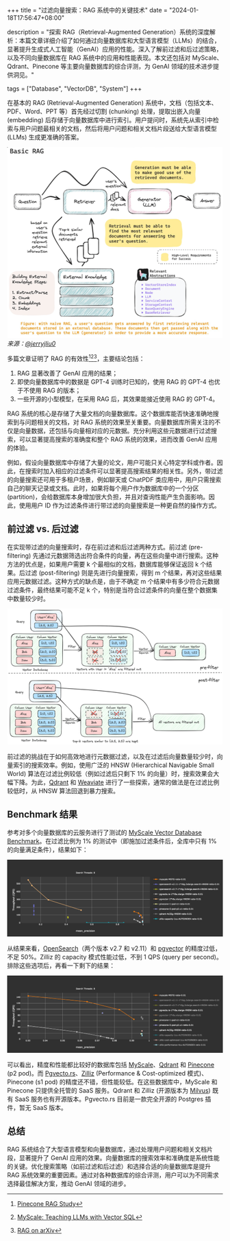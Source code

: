 +++
title = "过滤向量搜索：RAG 系统中的关键技术"
date = "2024-01-18T17:56:47+08:00"

description = "探索 RAG（Retrieval-Augmented Generation）系统的深度解析：本篇文章详细介绍了如何通过向量数据库和大型语言模型（LLMs）的结合，显著提升生成式人工智能（GenAI）应用的性能。深入了解前过滤和后过滤策略，以及不同向量数据库在 RAG 系统中的应用和性能表现。本文还包括对 MyScale、Qdrant、Pinecone 等主要向量数据库的综合评测，为 GenAI 领域的技术进步提供洞见。"

tags = ["Database", "VectorDB", "System"]
+++

在基本的 RAG (Retrieval-Augmented Generation) 系统中，文档（包括文本、PDF、Word、PPT 等）首先经过切割 (chunking) 处理，提取出嵌入向量 (embedding) 后存储于向量数据库中进行索引。用户提问时，系统先从索引中检索与用户问题最相关的文档，然后将用户问题和相关文档片段送给大型语言模型 (LLMs) 生成更准确的答案。

![Basic RAG](basic-rag.png)
*来源：[@jerryjliu0](https://twitter.com/jerryjliu0/status/1743323278100529254/photo/1)*

多篇文章证明了 RAG 的有效性[^1][^2][^3]，主要结论包括：

1. RAG 显著改善了 GenAI 应用的结果；
2. 即使向量数据库中的数据是 GPT-4 训练时已知的，使用 RAG 的 GPT-4 也优于不使用 RAG 的版本；
3. 一些开源的小型模型，在采用 RAG 后，其效果能接近使用 RAG 的 GPT-4。

RAG 系统的核心是存储了大量文档的向量数据库。这个数据库能否快速准确地搜索到与问题相关的文档，对 RAG 系统的效果至关重要。向量数据库所需关注的不仅是向量数据，还包括与向量相对应的元数据。充分利用这些元数据进行过滤搜索，可以显著提高搜索的准确度和整个 RAG 系统的效果，进而改善 GenAI 应用的体验。

例如，假设向量数据库中存储了大量的论文，用户可能只关心特定学科或作者。因此，在搜索时加入相应的过滤条件可以显著提高搜索结果的相关性。另外，带过滤的向量搜索还可用于多租户场景，例如聊天或 ChatPDF 类应用中，用户只需搜索自己的聊天记录或文档。此时，如果将每个用户作为数据库中的一个分区 (partition)，会给数据库本身增加很大负担，并且对查询性能产生负面影响。因此，使用用户 ID 作为过滤条件进行带过滤的向量搜索是一种更自然的操作方式。

## 前过滤 vs. 后过滤

在实现带过滤的向量搜索时，存在前过滤和后过滤两种方式。前过滤 (pre-filtering) 先通过元数据筛选出符合条件的向量，再在这些向量中进行搜索。这种方法的优点是，如果用户需要 k 个最相似的文档，数据库能够保证返回 k 个结果。后过滤 (post-filtering) 则是先进行向量搜索，得到 m 个结果，再对这些结果应用元数据过滤。这种方式的缺点是，由于不确定 m 个结果中有多少符合元数据过滤条件，最终结果可能不足 k 个，特别是当符合过滤条件的向量在整个数据集中数量较少时。

![Pre-filtering vs. post-filtering](image.png)

前过滤的挑战在于如何高效地进行元数据过滤，以及在过滤后向量数量较少时，向量索引的搜索效率。例如，使用广泛的 HNSW (Hierarchical Navigable Small World) 算法在过滤比例较低（例如过滤后只剩下 1% 的向量）时，搜索效果会大幅下降。为此，[Qdrant](https://blog.vasnetsov.com/posts/categorical-hnsw/) 和 [Weaviate](https://weaviate.io/developers/weaviate/current/architecture/prefiltering.html) 进行了一些探索，通常的做法是在过滤比例较低时，从 HNSW 算法回退到暴力搜索。

## Benchmark 结果

参考对多个向量数据库的云服务进行了测试的 [MyScale Vector Database Benchmark](https://myscale.github.io/benchmark/)。在过滤比例为 1% 的测试中（即施加过滤条件后，全库中只有 1% 的向量满足条件），结果如下：

![过滤比例为 1% 时，不同向量数据库的 precision vs. throughput](all-results.png)

从结果来看，[OpenSearch](https://opensearch.org/)（两个版本 v2.7 和 v2.11）和 [pgvector](https://github.com/pgvector/pgvector) 的精度过低，不足 50%。Zilliz 的 capacity 模式性能过低，不到 1 QPS (query per second)。排除这些选项后，再看一下剩下的结果：

![过滤比例为 1% 时，几个向量数据库的 precision vs. throughput](results.png)

可以看出，精度和性能都比较好的数据库包括 [MyScale](https://myscale.com/)、[Qdrant](https://qdrant.tech/) 和 [Pinecone](https://www.pinecone.io/) (p2 pod)。而 [Pgvecto.rs](https://github.com/tensorchord/pgvecto.rs)、[Zilliz](https://zilliz.com/) (Performance & Cost-optimized 模式)、Pinecone (s1 pod) 的精度还不错，但性能较低。在这些数据库中，MyScale 和 Pinecone 只提供全托管的 SaaS 服务。Qdrant 和 Zilliz (开源版本为 [Milvus](https://milvus.io/)) 既有 SaaS 服务也有开源版本。Pgvecto.rs 目前是一款完全开源的 Postgres 插件，暂无 SaaS 版本。

## 总结

RAG 系统结合了大型语言模型和向量数据库，通过处理用户问题和相关文档片段，显著提升了 GenAI 应用的效果。向量数据库的搜索效率和准确度是系统性能的关键。优化搜索策略（如前过滤和后过滤）和选择合适的向量数据库是提升 RAG 系统效果的重要因素。通过对各种数据库的综合评测，用户可以为不同需求选择最佳解决方案，推动 GenAI 领域的进步。

[^1]: [Pinecone RAG Study](https://www.pinecone.io/blog/rag-study/)
[^2]: [MyScale: Teaching LLMs with Vector SQL](https://myscale.com/blog/teach-your-llm-vector-sql/)
[^3]: [RAG on arXiv](https://arxiv.org/abs/2005.11401)
